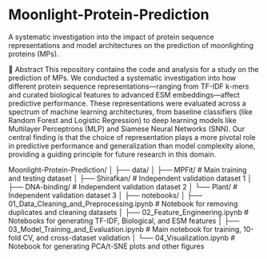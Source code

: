 # Moonlight-Protein-Prediction
A systematic investigation into the impact of protein sequence representations and model architectures on the prediction of moonlighting proteins (MPs).

📖 Abstract
This repository contains the code and analysis for a study on the prediction of MPs. We conducted a systematic investigation into how different protein sequence representations—ranging from TF-IDF k-mers and curated biological features to advanced ESM embeddings—affect predictive performance. These representations were evaluated across a spectrum of machine learning architectures, from baseline classifiers (like Random Forest and Logistic Regression) to deep learning models like Multilayer Perceptrons (MLP) and Siamese Neural Networks (SNN). Our central finding is that the choice of representation plays a more pivotal role in predictive performance and generalization than model complexity alone, providing a guiding principle for future research in this domain.

Moonlight-Protein-Prediction/
│
├── data/
│   ├── MPFit/                 # Main training and testing dataset
│   ├── Shirafkan/             # Independent validation dataset 1
│   ├── DNA-binding/           # Independent validation dataset 2
│   └── Plant/                 # Independent validation dataset 3
│
├── notebooks/
│   ├── 01_Data_Cleaning_and_Preprocessing.ipynb  # Notebook for removing duplicates and cleaning datasets
│   ├── 02_Feature_Engineering.ipynb              # Notebooks for generating TF-IDF, Biological, and ESM features
│   ├── 03_Model_Training_and_Evaluation.ipynb    # Main notebook for training, 10-fold CV, and cross-dataset validation
│   └── 04_Visualization.ipynb                    # Notebook for generating PCA/t-SNE plots and other figures


